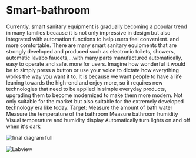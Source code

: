# Smart-bathroom

Currently, smart sanitary equipment is gradually becoming a popular trend in many families because it is not only impressive in design but also integrated with automation functions to help users feel convenient. and more comfortable.
There are many smart sanitary equipments that are strongly developed and produced such as electronic toilets, showers, automatic lavabo faucets,...with many parts manufactured automatically, easy to operate and safe. more for users. Imagine how wonderful it would be to simply press a button or use your voice to dictate how everything works the way you want it to.
It is because we want people to have a life leaning towards the high-end and enjoy more, so it requires new technologies that need to be applied in simple everyday products, upgrading them to become modernized to make them more modern. Not only suitable for the market but also suitable for the extremely developed technology era like today.
Target:
Measure the amount of bath water
Measure the temperature of the bathroom
Measure bathroom humidity
Visual temperature and humidity display
Automatically turn lights on and off when it's dark

![final diagram full](https://user-images.githubusercontent.com/75044457/174491460-f48a99c2-f5aa-4bb8-a360-b9151f6ab71b.png)

![Labview](https://user-images.githubusercontent.com/81580234/175266082-f0cb873f-e05a-4a1f-8639-51940a582db7.PNG)


